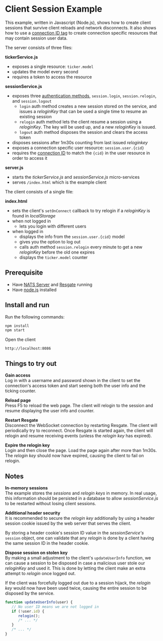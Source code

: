 # Client Session Example

This example, written in Javascript (Node.js), shows how to create client sessions that survive client reloads and network disconnects. It also shows how to use a [connection ID tag](../../docs/res-client-protocol.md#connection-id-tag) to create connection specific resources that may contain session user data.

The server consists of three files:

**tickerService.js**
* exposes a single resource: `ticker.model`
* updates the model every second
* requires a token to access the resource

**sessionService.js**
* exposes three [authentication methods](../../docs/res-service-protocol.md#auth-request), `session.login`, `session.relogin`, and `session.logout`
	* `login` auth method creates a new session stored on the service, and issues a *reloginKey* that can be used a single time to resume an existing session
	* `relogin` auth method lets the client resume a session using a *reloginKey*. The key will be used up, and a new *reloginKey* is issued.
	* `logout` auth method disposes the session and clears the access token
* disposes sessions after 1m30s counting from last issued *reloginkey*
* exposes a connection specific user resource: `session.user.{cid}`
* requires the [connection ID](../../docs/res-protocol.md#connection-ids) to match the `{cid}` in the user resource in order to access it

**server.js**
* starts the *tickerService.js* and *sessionService.js* micro-services
* serves `/index.html` which is the example client


The client consists of a single file:

**index.html**
* sets the client's `setOnConnect` callback to try relogin if a *reloginKey* is found in *localStorage*
* when not logged in
	* lets you login with different users
* when logged in
	* displays the info from the `session.user.{cid}` model
	* gives you the option to log out
	* calls auth method `session.relogin` every minute to get a new *reloginKey* before the old one expires
	* displays the `ticker.model` counter

## Prerequisite

* Have [NATS Server](https://nats.io/download/nats-io/gnatsd/) and [Resgate](https://github.com/jirenius/resgate) running
* Have [node.js](https://nodejs.org/en/download/) installed

## Install and run

Run the following commands:
```bash
npm install
npm start
```
Open the client
```
http://localhost:8086
```

## Things to try out

**Gain access**  
Log in with a username and password shown in the client to set the connection's access token and start seeing both the user info and the ticking counter.

**Reload page**  
Press F5 to reload the web page. The client will relogin to the session and resume displaying the user info and counter.

**Restart Resgate**  
Disconnect the WebSocket connection by restarting Resgate. The client will periodically try to reconnect. Once Resgate is started again, the client will relogin and resume receiving events (unless the *relogin key* has expired).

**Expire the relogin key**  
Login and then close the page. Load the page again after more than 1m30s. The *relogin key* should now have expired, causing the client to fail on relogin.

## Notes

**In-memory sessions**  
The example stores the *sessions* and *relogin keys* in memory. In real usage, this information should be persisted in a database to allow *sessionService.js* to be restarted without losing client sessions.

**Additional header security**  
It is recommended to secure the *relogin key* additionally by using a header session cookie issued by the web server that serves the client.

By storing a header cookie's session ID value in the *sessionService's* `session` object, one can validate that any *relogin* is done by a client having the same session ID in the header cookie.

**Dispose session on stolen key**  
By making a small adjustment to the client's `updateUserInfo` function, we can cause a session to be disposed in case a malicious user stole our *reloginKey* and used it. This is done by letting the client make an extra attempt to *relogin* once logged out.

If the client was forcefully logged out due to a session hijack, the *relogin key* would now have been used twice, causing the entire session to be disposed by the service.

```javascript
function updateUserInfo(user) {
   // No user ID means we are not logged in
   if (!user.id) {
      relogin();
      /* ... */
   }
   /* ... */
}
```